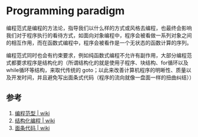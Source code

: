 # Programming paradigm

编程范式是编程的方法论，指导我们以什么样的方式或风格去编程，也最终会影响我们对于程序执行的看待方式，如面向对象编程中，程序会被看做一系列对象之间的相互作用，而在函数式编程中，程序会被看作是一个无状态的函数计算的序列。

编程范式同时也会有约束要求，例如纯函数式编程不允许有副作用，大部分编程范式都要求程序是结构化的（所谓结构化的就是使用子程序、块结构、for循环以及while循环等结构，来取代传统的 goto；以此来改善计算机程序的明晰性、质量以及开发时间，并且避免写出面条式代码（程序的流向就像一盘面一样的扭曲纠结））

## 参考

1. [编程范型 | wiki](https://zh.wikipedia.org/wiki/%E7%BC%96%E7%A8%8B%E8%8C%83%E5%9E%8B)
2. [结构化编程 | wiki](https://zh.wikipedia.org/wiki/%E7%BB%93%E6%9E%84%E5%8C%96%E7%BC%96%E7%A8%8B)
3. [面条代码 | wiki](https://zh.wikipedia.org/wiki/%E9%9D%A2%E6%9D%A1%E5%BC%8F%E4%BB%A3%E7%A0%81)
